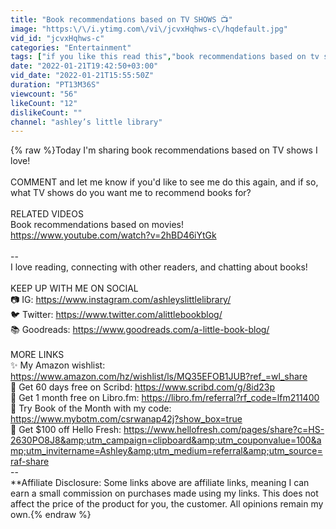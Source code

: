 ```yaml
---
title: "Book recommendations based on TV SHOWS 📺"
image: "https:\/\/i.ytimg.com\/vi\/jcvxHqhws-c\/hqdefault.jpg"
vid_id: "jcvxHqhws-c"
categories: "Entertainment"
tags: ["if you like this read this","book recommendations based on tv shows","if you like this show read this book"]
date: "2022-01-21T19:42:50+03:00"
vid_date: "2022-01-21T15:55:50Z"
duration: "PT13M36S"
viewcount: "56"
likeCount: "12"
dislikeCount: ""
channel: "ashley’s little library"
---
```

{% raw %}Today I'm sharing book recommendations based on TV shows I love! <br /><br />COMMENT and let me know if you'd like to see me do this again, and if so, what TV shows do you want me to recommend books for?<br /><br />RELATED VIDEOS<br />Book recommendations based on movies! <a rel="nofollow" target="blank" href="https://www.youtube.com/watch?v=2hBD46iYtGk">https://www.youtube.com/watch?v=2hBD46iYtGk</a><br /><br />--<br />I love reading, connecting with other readers, and chatting about books! <br /><br />KEEP UP WITH ME ON SOCIAL <br />📷 IG: <a rel="nofollow" target="blank" href="https://www.instagram.com/ashleyslittlelibrary/">https://www.instagram.com/ashleyslittlelibrary/</a> <br />🐦 Twitter: <a rel="nofollow" target="blank" href="https://www.twitter.com/alittlebookblog/">https://www.twitter.com/alittlebookblog/</a><br />📚 Goodreads: <a rel="nofollow" target="blank" href="https://www.goodreads.com/a-little-book-blog/">https://www.goodreads.com/a-little-book-blog/</a> <br /><br />MORE LINKS<br />✨ My Amazon wishlist: <a rel="nofollow" target="blank" href="https://www.amazon.com/hz/wishlist/ls/MQ35EFOB1JUB?ref_=wl_share">https://www.amazon.com/hz/wishlist/ls/MQ35EFOB1JUB?ref_=wl_share</a> <br />📘 Get 60 days free on Scribd: <a rel="nofollow" target="blank" href="https://www.scribd.com/g/8id23p">https://www.scribd.com/g/8id23p</a><br />📗 Get 1 month free on Libro.fm: <a rel="nofollow" target="blank" href="https://libro.fm/referral?rf_code=lfm211400">https://libro.fm/referral?rf_code=lfm211400</a> <br />📘 Try Book of the Month with my code: <a rel="nofollow" target="blank" href="https://www.mybotm.com/csrwanap42j?show_box=true">https://www.mybotm.com/csrwanap42j?show_box=true</a><br />📗 Get $100 off Hello Fresh: <a rel="nofollow" target="blank" href="https://www.hellofresh.com/pages/share?c=HS-2630PO8J8&amp;utm_campaign=clipboard&amp;utm_couponvalue=100&amp;utm_invitername=Ashley&amp;utm_medium=referral&amp;utm_source=raf-share">https://www.hellofresh.com/pages/share?c=HS-2630PO8J8&amp;utm_campaign=clipboard&amp;utm_couponvalue=100&amp;utm_invitername=Ashley&amp;utm_medium=referral&amp;utm_source=raf-share</a><br />--<br />**Affiliate Disclosure: Some links above are affiliate links, meaning I can earn a small commission on purchases made using my links. This does not affect the price of the product for you, the customer. All opinions remain my own.{% endraw %}

